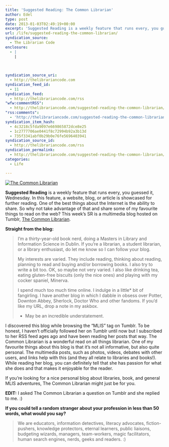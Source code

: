 ```yaml
---
title: 'Suggested Reading: The Common Librarian'
author: Edel
type: post
date: 2013-01-03T02:49:19+00:00
excerpt: 'Suggested Reading is a weekly feature that runs every, you guessed it, Wednesday. In this feature, a website, blog, or article is showcased for further reading. One of the best things about the Internet is the ability to share. So why not take advantage of that and share some of my favourite things to read [&hellip;]'
url: /life/suggested-reading-the-common-librarian/
syndication_source:
  - The Librarian Code
enclosure:
  - |
    |
        
        
        
syndication_source_uri:
  - http://thelibrariancode.com
syndication_feed_id:
  - 11
syndication_feed:
  - http://thelibrariancode.com/rss
"wfw:commentRSS":
  - http://thelibrariancode.com/suggested-reading-the-common-librarian/feed/
"rss:comments":
  - 'http://thelibrariancode.com/suggested-reading-the-common-librarian/#comments'
syndication_item_hash:
  - 4c3218c5fda9097e669865872dce8e25
  - 1c2777706ae0441f8c72994b92a3b13d
  - 735f3341abf0b29b0e76fe5696403941
syndication_source_id:
  - http://thelibrariancode.com/rss
syndication_permalink:
  - http://thelibrariancode.com/suggested-reading-the-common-librarian/
categories:
  - Life

---
```

<div class="left">
  <div class="picture">
    <a href="http://thecommonlibrarian.tumblr.com/"><img src="http://i.mazohyst.org/tlc/pictures/SR%20The%20Common%20Librarian.png" alt="The Common Librarian" border="0" /></a>
  </div>
</div>

**Suggested Reading** is a weekly feature that runs every, you guessed it, Wednesday. In this feature, a website, blog, or article is showcased for further reading. One of the best things about the Internet is the ability to share. So why not take advantage of that and share some of my favourite things to read on the web? This week&#8217;s SR is a multimedia blog hosted on Tumblr, [The Common Librarian][1]. <span id="more-158"></span>

**Straight from the blog:**

> I’m a thirty-year-old book nerd, doing a Masters in Library and Information Science in Dublin. If you’re a librarian, a student librarian, or a library enthusiast, do let me know so I can follow your blog.
> 
> My interests are varied. They include reading, thinking about reading, planning to read and buying and/or borrowing books. I also try to write a bit too. OK, so maybe not very varied. I also like drinking tea, eating gluten-free biscuits (only the nice ones) and playing with my cocker spaniel, Minerva.
> 
> I spend much too much time online. I indulge in a little* bit of fangirling. I have another blog in which I dabble in obsess over Potter, Downton Abbey, Sherlock, Doctor Who and other fandoms. If you’d like my URL, drop a note in my askbox.
> 
> * May be an incredible understatement.

I discovered this blog while browsing the &#8220;MLIS&#8221; tag on Tumblr. To be honest, I haven&#8217;t officially followed her on Tumblr until now but I subscribed to her RSS feed ages ago and have been reading her posts that way. The Common Librarian is a wonderful read on all things librarian. One of my favourite things about this blog is that it&#8217;s not all informative, but also quite personal. The multimedia posts, such as photos, videos, debates with other users, and links help with this (and they all relate to libraries and books!). While reading her blog, you can definitely tell that she has passion for what she does and that makes it enjoyable for the reader.

If you&#8217;re looking for a nice personal blog about libraries, book, and general MLIS adventures, The Common Librarian might just be for you.

**EDIT:** I asked The Common Librarian a question on Tumblr and she replied to me. :)

**If you could tell a random stranger about your profession in less than 50 words, what would you say?**

> We are educators, information detectives, literacy advocates, fiction-pushers, knowledge protectors, eternal learners, public liaisons, budgeting wizards, managers, team-workers, magic facilitators, human search engines, nerds, geeks and readers. :)

<ol class="footnote">
</ol>

 [1]: http://thecommonlibrarian.tumblr.com/